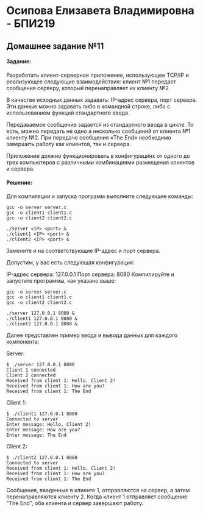 # Осипова Елизавета Владимировна - БПИ219

## Домашнее задание №11

#### Задание: 
Разработать клиент-серверное приложение, использующее TCP/IP и реализующее следующие взаимодействия: клиент №1 передает сообщения серверу, который перенаправляет их клиенту №2.

В качестве исходных данных задавать: IP-адрес сервера, порт сервера. Эти данные можно задавать либо в командной строке, либо с использованием функций стандартного ввода.

Передаваемое сообщение задается из стандартного ввода в цикле. То есть, можно передать не одно а несколько сообщений от клиента №1 клиенту №2. При передаче сообщения «The End» необходимо завершить работу как клиентов, так и сервера.

Приложение должно функционировать в конфигурациях от одного до трех компьютеров с различными комбинациями размещения клиентов и сервера.

#### Решение:

Для компиляции и запуска программ выполните следующие команды:

```
gcc -o server server.c
gcc -o client1 client1.c
gcc -o client2 client2.c

./server <IP> <port> &
./client1 <IP> <port> &
./client2 <IP> <port> &
```

Замените <IP> и <port> на соответствующие IP-адрес и порт сервера.


Допустим, у вас есть следующая конфигурация:

IP-адрес сервера: 127.0.0.1
Порт сервера: 8080
Компилируйте и запустите программы, как указано выше:

```
gcc -o server server.c
gcc -o client1 client1.c
gcc -o client2 client2.c

./server 127.0.0.1 8080 &
./client1 127.0.0.1 8080 &
./client2 127.0.0.1 8080 &
```

Далее представлен пример ввода и вывода данных для каждого компонента:

Server:
```
$ ./server 127.0.0.1 8080
Client 1 connected
Client 2 connected
Received from client 1: Hello, Client 2!
Received from client 1: How are you?
Received from client 1: The End
```

Client 1:
```
$ ./client1 127.0.0.1 8080
Connected to server
Enter message: Hello, Client 2!
Enter message: How are you?
Enter message: The End
```

Client 2:
```
$ ./client2 127.0.0.1 8080
Connected to server
Received from client 1: Hello, Client 2!
Received from client 1: How are you?
Received from client 1: The End
```

Cообщения, введенные в клиенте 1, отправляются на сервер, а затем перенаправляются клиенту 2. Когда клиент 1 отправляет сообщение "The End", оба клиента и сервер завершают работу.
